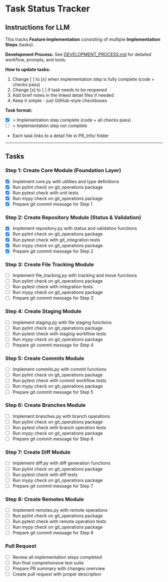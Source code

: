 # Task Status Tracker

## Instructions for LLM

This tracks **Feature Implementation** consisting of multiple **Implementation Steps** (tasks).

**Development Process:** See [DEVELOPMENT_PROCESS.md](./DEVELOPMENT_PROCESS.md) for detailed workflow, prompts, and tools.

**How to update tasks:**
1. Change [ ] to [x] when implementation step is fully complete (code + checks pass)
2. Change [x] to [ ] if task needs to be reopened
3. Add brief notes in the linked detail files if needed
4. Keep it simple - just GitHub-style checkboxes

**Task format:**
- [x] = Implementation step complete (code + all checks pass)
- [ ] = Implementation step not complete
- Each task links to a detail file in PR_Info/ folder

---

## Tasks

### Step 1: Create Core Module (Foundation Layer)
- [x] Implement core.py with utilities and type definitions
- [x] Run pylint check on git_operations package
- [x] Run pytest check with unit tests
- [x] Run mypy check on git_operations package
- [x] Prepare git commit message for Step 1

### Step 2: Create Repository Module (Status & Validation)
- [x] Implement repository.py with status and validation functions
- [x] Run pylint check on git_operations package
- [x] Run pytest check with git_integration tests
- [x] Run mypy check on git_operations package
- [x] Prepare git commit message for Step 2

### Step 3: Create File Tracking Module
- [ ] Implement file_tracking.py with tracking and move functions
- [ ] Run pylint check on git_operations package
- [ ] Run pytest check with integration tests
- [ ] Run mypy check on git_operations package
- [ ] Prepare git commit message for Step 3

### Step 4: Create Staging Module
- [ ] Implement staging.py with file staging functions
- [ ] Run pylint check on git_operations package
- [ ] Run pytest check with staging workflow tests
- [ ] Run mypy check on git_operations package
- [ ] Prepare git commit message for Step 4

### Step 5: Create Commits Module
- [ ] Implement commits.py with commit functions
- [ ] Run pylint check on git_operations package
- [ ] Run pytest check with commit workflow tests
- [ ] Run mypy check on git_operations package
- [ ] Prepare git commit message for Step 5

### Step 6: Create Branches Module
- [ ] Implement branches.py with branch operations
- [ ] Run pylint check on git_operations package
- [ ] Run pytest check with branch operation tests
- [ ] Run mypy check on git_operations package
- [ ] Prepare git commit message for Step 6

### Step 7: Create Diff Module
- [ ] Implement diff.py with diff generation functions
- [ ] Run pylint check on git_operations package
- [ ] Run pytest check with diff tests
- [ ] Run mypy check on git_operations package
- [ ] Prepare git commit message for Step 7

### Step 8: Create Remotes Module
- [ ] Implement remotes.py with remote operations
- [ ] Run pylint check on git_operations package
- [ ] Run pytest check with remote operation tests
- [ ] Run mypy check on git_operations package
- [ ] Prepare git commit message for Step 8

### Pull Request
- [ ] Review all implementation steps completed
- [ ] Run final comprehensive test suite
- [ ] Prepare PR summary with changes overview
- [ ] Create pull request with proper description